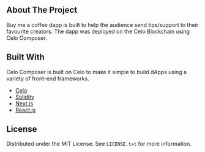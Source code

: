 ## About The Project

Buy me a coffee dapp is built to help the audience send tips/support to their favourite creators. The dapp was  deployed on the Celo Blockchain using Celo Composer.


## Built With

Celo Composer is built on Celo to make it simple to build dApps using a variety of front-end frameworks.

- [Celo](https://celo.org/)
- [Solidity](https://docs.soliditylang.org/en/v0.8.15/)
- [Next.js](https://nextjs.org/)
- [React.js](https://reactjs.org/)

## License

Distributed under the MIT License. See `LICENSE.txt` for more information.

